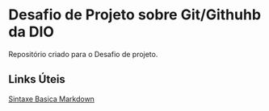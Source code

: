 # Desafio de Projeto sobre Git/Githuhb da DIO
Repositório criado para o Desafio de projeto.

## Links Úteis
[Sintaxe Basica Markdown](https://www.markdownguide.org/basic-syntax/)
